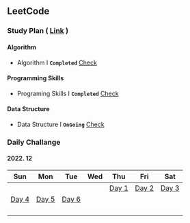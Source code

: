 ## LeetCode



### Study Plan ( [Link](https://leetcode.com/study-plan/) )

#### Algorithm

- Algorithm I **`Completed`** [Check](./Algorithm)

#### Programming Skills

- Programing Skills I **`Completed`** [Check](./ProgrammingSkills)

#### Data Structure

- Data Structure I **`OnGoing`** [Check](./DataStructure)



### Daily Challange

#### 2022. 12

|                 Sun                  |                 Mon                 |                 Tue                 | Wed  |                 Thu                  |                 Fri                  |                 Sat                 |
| :----------------------------------: | :---------------------------------: | :---------------------------------: | :--: | :----------------------------------: | :----------------------------------: | :---------------------------------: |
|                                      |                                     |                                     |      | [Day 1](./Problems/leetcode_1704.md) | [Day 2](./Problems/leetcode_1657.md) | [Day 3](./Problems/leetcode_451.md) |
| [Day 4](./Problems/leetcode_2256.md) | [Day 5](./Problems/leetcode_876.md) | [Day 6](./Problems/leetcode_328.md) |      |                                      |                                      |                                     |
|                                      |                                     |                                     |      |                                      |                                      |                                     |
|                                      |                                     |                                     |      |                                      |                                      |                                     |
|                                      |                                     |                                     |      |                                      |                                      |                                     |
|                                      |                                     |                                     |      |                                      |                                      |                                     |

